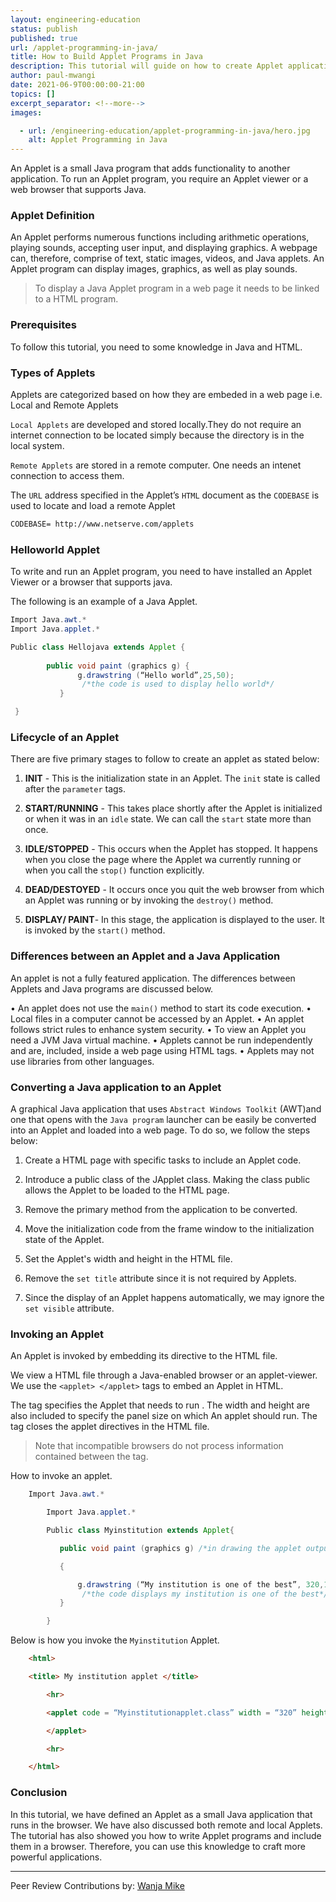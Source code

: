 ```yaml
---
layout: engineering-education
status: publish
published: true
url: /applet-programming-in-java/
title: How to Build Applet Programs in Java
description: This tutorial will guide on how to create Applet applications in Java and host them on a web page. Applets allow developers to add more features to a web application.
author: paul-mwangi
date: 2021-06-9T00:00:00-21:00
topics: []
excerpt_separator: <!--more-->
images:

  - url: /engineering-education/applet-programming-in-java/hero.jpg
    alt: Applet Programming in Java
---
```

An Applet is a small Java program that adds functionality to another application. To run an Applet program, you require an Applet viewer or a web browser that supports Java.
<!--more-->
### Applet Definition
An Applet performs numerous functions including arithmetic operations, playing sounds, accepting user input, and displaying graphics. A webpage can, therefore, comprise of text, static images, videos, and Java applets. An Applet program can display images, graphics, as well as play sounds.

> To display a Java Applet program in a web page it needs to be linked to a HTML program.

### Prerequisites
To follow this tutorial, you need to some knowledge in Java and HTML.

### Types of Applets
Applets are categorized based on how they are embeded in a web page i.e. Local and Remote Applets

`Local Applets` are developed and stored locally.They do not require an internet connection to be located simply because the directory is in the local system.

`Remote Applets` are stored in a remote computer. One needs an intenet connection to access them.

The `URL` address specified in the Applet’s `HTML` document as the `CODEBASE` is used to locate and load a remote Applet

```txt
CODEBASE= http://www.netserve.com/applets
```

### Helloworld Applet
To write and run an Applet program, you need to have installed an Applet Viewer or a browser that supports java.

The following is an example of a Java Applet.

```Java
Import Java.awt.*
Import Java.applet.*

Public class Hellojava extends Applet {
    
        public void paint (graphics g) {
               g.drawstring (“Hello world”,25,50);
                /*the code is used to display hello world*/
           }

 }
```
### Lifecycle of an Applet
There are five primary stages to follow to create an applet as stated below:

1.  **INIT** - This is the initialization state in an Applet. The `init` state is called after the `parameter` tags.

2.  **START/RUNNING** - This takes place shortly after the Applet is initialized or when it was in an `idle` state. We can call the `start` state more than once.

3.  **IDLE/STOPPED** - This occurs when the Applet has stopped. It happens when you close the page where the Applet wa currently running or when you call the `stop()` function explicitly.

4. **DEAD/DESTOYED** - It occurs once you quit the web browser from which an Applet was running or by invoking the `destroy()` method.

5.  **DISPLAY/ PAINT**- In this stage, the application is displayed to the user. It is invoked by the `start()` method.

### Differences between an Applet and a Java Application 
An applet is not a fully featured application. The differences between Applets and Java programs are discussed below.

•   An applet does not use the `main()` method to start its code execution.
•   Local files in a computer cannot be accessed by an Applet.
•   An applet follows strict rules to enhance system security.
•   To view an Applet you need a JVM Java virtual machine.
•   Applets cannot be run independently and are, included, inside a web page using HTML tags.
•   Applets may not use libraries from other languages.

### Converting a Java application to an Applet
A graphical Java application that uses `Abstract Windows Toolkit` (AWT)and one that opens with the `Java program` launcher can be easily be converted into an Applet and loaded into a web page. To do so, we follow the steps below:

1.  Create a HTML page with specific tasks to include an Applet code.

2.  Introduce a public class of the JApplet class. Making the class public allows the Applet to be loaded to the HTML page.

3.  Remove the primary method from the application to be converted.

4.  Move the initialization code from the frame window to the initialization state of the Applet.

5.  Set the Applet's width and height in the HTML file.

6.  Remove the `set title` attribute since it is not required by Applets.

7.  Since the display of an Applet happens automatically, we may ignore the `set visible` attribute.

### Invoking an Applet
An Applet is invoked by embedding its directive to the HTML file.

We view a HTML file through a Java-enabled browser or an applet-viewer. We use the `<applet> </applet>` tags to embed an Applet in HTML. 

The <applet> tag specifies the Applet that needs to run . The width and height are also included to specify the panel size on which An applet should run. The </applet> tag closes the applet directives in the HTML file. 

> Note that incompatible browsers do not process information contained between the <applet> </applet> tag.

How to invoke an applet.

```Java
    Import Java.awt.*

        Import Java.applet.*

        Public class Myinstitution extends Applet{

           public void paint (graphics g) /*in drawing the applet output we use the paint() which includes the graphics parameter describing the graphics environment on which an applet runs*/

           {

               g.drawstring (“My institution is one of the best”, 320,120);
                /*the code displays my institution is one of the best*/
           }

        }
```

Below is how you invoke the `Myinstitution` Applet.

```html
    <html>

    <title> My institution applet </title>

        <hr>

        <applet code = “Myinstitutionapplet.class” width = “320” height = “120”>

        </applet>

        <hr>

    </html>
```

### Conclusion
In this tutorial, we have defined an Applet as a small Java application that runs in the browser. We have also discussed both remote and local Applets. The tutorial has also showed you how to write Applet programs and include them in a browser. Therefore, you can use this knowledge to craft more powerful applications.


---
Peer Review Contributions by: [Wanja Mike](/engineering-education/content/authors/michael-barasa/)

